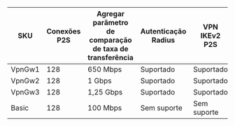 | **SKU** | **Conexões P2S**| **Agregar parâmetro de comparação de taxa de transferência** | **Autenticação Radius** | **VPN IKEv2 P2S** |
|---|---|---|---| --- |
| VpnGw1 | 128 | 650 Mbps  | Suportado     | Suportado |
| VpnGw2 | 128 | 1 Gbps     | Suportado     | Suportado |
| VpnGw3 | 128 | 1,25 Gbps | Suportado     | Suportado |
| Basic  | 128 | 100 Mbps  | Sem suporte | Sem suporte |
